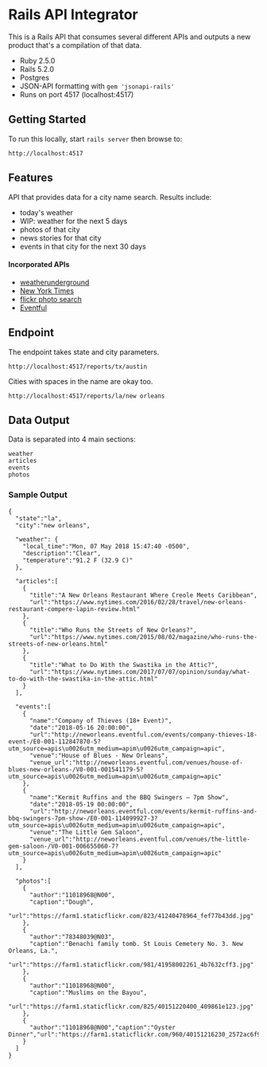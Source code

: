 # Rails API Integrator

This is a Rails API that consumes several different APIs and outputs a new product that's a compilation of that data.

* Ruby 2.5.0
* Rails 5.2.0
* Postgres
* JSON-API formatting with `gem 'jsonapi-rails'`
* Runs on port 4517 (localhost:4517)

## Getting Started

To run this locally, start `rails server` then browse to:

```
http://localhost:4517
```

## Features

API that provides data for a city name search. Results include:

  - today's weather
  - WIP: weather for the next 5 days
  - photos of that city
  - news stories for that city
  - events in that city for the next 30 days

#### Incorporated APIs

* [weatherunderground](https://www.wunderground.com/weather/api/d/docs?d=index)
* [New York Times](https://developer.nytimes.com/)
* [flickr photo search](https://www.flickr.com/services/api/)
* [Eventful](http://api.eventful.com/json/events/)

## Endpoint

The endpoint takes state and city parameters.

```
http://localhost:4517/reports/tx/austin
```

Cities with spaces in the name are okay too.

```
http://localhost:4517/reports/la/new orleans
```

## Data Output

Data is separated into 4 main sections:

```
weather
articles
events
photos
```

### Sample Output

```
{
  "state":"la",
  "city":"new orleans",

  "weather": {
    "local_time":"Mon, 07 May 2018 15:47:40 -0500",
    "description":"Clear",
    "temperature":"91.2 F (32.9 C)"
  },

  "articles":[
    {
      "title":"A New Orleans Restaurant Where Creole Meets Caribbean",
      "url":"https://www.nytimes.com/2016/02/28/travel/new-orleans-restaurant-compere-lapin-review.html"
    },
    {
      "title":"Who Runs the Streets of New Orleans?",
      "url":"https://www.nytimes.com/2015/08/02/magazine/who-runs-the-streets-of-new-orleans.html"
    },
    {
      "title":"What to Do With the Swastika in the Attic?",
      "url":"https://www.nytimes.com/2017/07/07/opinion/sunday/what-to-do-with-the-swastika-in-the-attic.html"
    }
  ],

  "events":[
    {
      "name":"Company of Thieves (18+ Event)",
      "date":"2018-05-16 20:00:00",
      "url":"http://neworleans.eventful.com/events/company-thieves-18-event-/E0-001-112847870-5?utm_source=apis\u0026utm_medium=apim\u0026utm_campaign=apic",
      "venue":"House of Blues - New Orleans",
      "venue_url":"http://neworleans.eventful.com/venues/house-of-blues-new-orleans-/V0-001-001541179-5?utm_source=apis\u0026utm_medium=apim\u0026utm_campaign=apic"
    },
    {
      "name":"Kermit Ruffins and the BBQ Swingers – 7pm Show",
      "date":"2018-05-19 00:00:00",
      "url":"http://neworleans.eventful.com/events/kermit-ruffins-and-bbq-swingers-7pm-show-/E0-001-114099927-3?utm_source=apis\u0026utm_medium=apim\u0026utm_campaign=apic",
      "venue":"The Little Gem Saloon",
      "venue_url":"http://neworleans.eventful.com/venues/the-little-gem-saloon-/V0-001-006655060-7?utm_source=apis\u0026utm_medium=apim\u0026utm_campaign=apic"
    }
  ],

  "photos":[
    {
      "author":"11018968@N00",
      "caption":"Dough",
      "url":"https://farm1.staticflickr.com/823/41240478964_fef77b43dd.jpg"
    },
    {
      "author":"78348039@N03",
      "caption":"Benachi family tomb. St Louis Cemetery No. 3. New Orleans, La.",
      "url":"https://farm1.staticflickr.com/981/41958002261_4b7632cff3.jpg"
    },
    {
      "author":"11018968@N00",
      "caption":"Muslims on the Bayou",
      "url":"https://farm1.staticflickr.com/825/40151220400_409861e123.jpg"
    },
    {
      "author":"11018968@N00","caption":"Oyster Dinner","url":"https://farm1.staticflickr.com/960/40151216230_2572ac6f95.jpg"
    }
  ]
}
```
